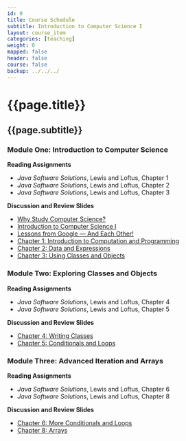 ```yaml
---
id: 0
title: Course Schedule
subtitle: Introduction to Computer Science I
layout: course_item
categories: [teaching]
weight: 0
mapped: false
header: false
course: false
backup: ../../../
---
```


# {{page.title}}

## {{page.subtitle}}

### Module One: Introduction to Computer Science

**Reading Assignments**

- <em>Java Software Solutions</em>, Lewis and Loftus, Chapter 1
- <em>Java Software Solutions</em>, Lewis and Loftus, Chapter 2
- <em>Java Software Solutions</em>, Lewis and Loftus, Chapter 3

**Discussion and Review Slides**

<ul>

<li> <a target="_blank" href ="{{site.baseurl}}teaching/cs111S2016/provide/slides/cs111_whystudycomputerscience.html">Why Study Computer Science?</a>
<li> <a target="_blank" href ="{{site.baseurl}}teaching/cs111S2016/provide/slides/cs111_introduction.html">Introduction to Computer Science I</a>
<li> <a target="_blank" href ="{{site.baseurl}}teaching/cs111S2016/provide/slides/cs111_lessons_from_google.html">Lessons from Google &mdash; And Each Other!</a>
<li> <a target="_blank" href ="{{site.baseurl}}teaching/cs111S2016/provide/slides/cs111_chapter1.html">Chapter 1: Introduction to Computation and Programming</a>
<li> <a target="_blank" href ="{{site.baseurl}}teaching/cs111S2016/provide/slides/cs111_chapter2.html">Chapter 2: Data and Expressions</a>
<li> <a target="_blank" href ="{{site.baseurl}}teaching/cs111S2016/provide/slides/cs111_chapter3.html">Chapter 3: Using Classes and Objects</a>

</ul>

### Module Two: Exploring Classes and Objects

**Reading Assignments**

- <em>Java Software Solutions</em>, Lewis and Loftus, Chapter 4
- <em>Java Software Solutions</em>, Lewis and Loftus, Chapter 5

**Discussion and Review Slides**

<ul>

<li> <a target="_blank" href ="{{site.baseurl}}teaching/cs111S2016/provide/slides/cs111_chapter4.html">Chapter 4: Writing Classes</a>
<li> <a target="_blank" href ="{{site.baseurl}}teaching/cs111S2016/provide/slides/cs111_chapter5.html">Chapter 5: Conditionals and Loops</a>

</ul>

### Module Three: Advanced Iteration and Arrays

**Reading Assignments**

- <em>Java Software Solutions</em>, Lewis and Loftus, Chapter 6
- <em>Java Software Solutions</em>, Lewis and Loftus, Chapter 8

**Discussion and Review Slides**

<ul>

  <li> <a target="_blank" href ="{{site.baseurl}}teaching/cs111S2016/provide/slides/cs111_chapter6.html">Chapter 6: More Conditionals and Loops</a>
  <li> <a target="_blank" href ="{{site.baseurl}}teaching/cs111S2016/provide/slides/cs111_chapter8.html">Chapter 8: Arrays</a>

</ul>



